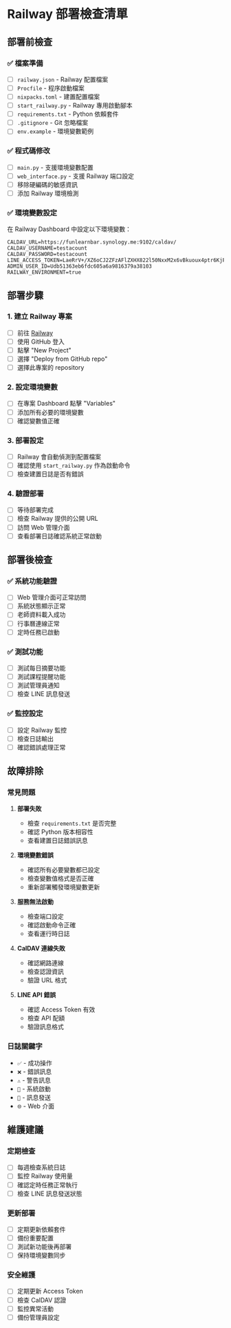 # Railway 部署檢查清單

## 部署前檢查

### ✅ 檔案準備
- [ ] `railway.json` - Railway 配置檔案
- [ ] `Procfile` - 程序啟動檔案
- [ ] `nixpacks.toml` - 建置配置檔案
- [ ] `start_railway.py` - Railway 專用啟動腳本
- [ ] `requirements.txt` - Python 依賴套件
- [ ] `.gitignore` - Git 忽略檔案
- [ ] `env.example` - 環境變數範例

### ✅ 程式碼修改
- [ ] `main.py` - 支援環境變數配置
- [ ] `web_interface.py` - 支援 Railway 端口設定
- [ ] 移除硬編碼的敏感資訊
- [ ] 添加 Railway 環境檢測

### ✅ 環境變數設定
在 Railway Dashboard 中設定以下環境變數：

```
CALDAV_URL=https://funlearnbar.synology.me:9102/caldav/
CALDAV_USERNAME=testacount
CALDAV_PASSWORD=testacount
LINE_ACCESS_TOKEN=LaeRrV+/XZ6oCJ2ZFzAFlZXHX822l50NxxM2x6vBkuoux4ptr6KjFJcIXL6pNJel2dKbZ7nxachvxvKrKaMNchMqGTywUl4KMGXhxd/bdiDM7M6Ad8OiXF+VzfhlSMXfu1MbDfxdwe0z/NLYHzadyQdB04t89/1O/w1cDnyilFU=
ADMIN_USER_ID=Udb51363eb6fdc605a6a9816379a38103
RAILWAY_ENVIRONMENT=true
```

## 部署步驟

### 1. 建立 Railway 專案
- [ ] 前往 [Railway](https://railway.app)
- [ ] 使用 GitHub 登入
- [ ] 點擊 "New Project"
- [ ] 選擇 "Deploy from GitHub repo"
- [ ] 選擇此專案的 repository

### 2. 設定環境變數
- [ ] 在專案 Dashboard 點擊 "Variables"
- [ ] 添加所有必要的環境變數
- [ ] 確認變數值正確

### 3. 部署設定
- [ ] Railway 會自動偵測到配置檔案
- [ ] 確認使用 `start_railway.py` 作為啟動命令
- [ ] 檢查建置日誌是否有錯誤

### 4. 驗證部署
- [ ] 等待部署完成
- [ ] 檢查 Railway 提供的公開 URL
- [ ] 訪問 Web 管理介面
- [ ] 查看部署日誌確認系統正常啟動

## 部署後檢查

### ✅ 系統功能驗證
- [ ] Web 管理介面可正常訪問
- [ ] 系統狀態顯示正常
- [ ] 老師資料載入成功
- [ ] 行事曆連線正常
- [ ] 定時任務已啟動

### ✅ 測試功能
- [ ] 測試每日摘要功能
- [ ] 測試課程提醒功能
- [ ] 測試管理員通知
- [ ] 檢查 LINE 訊息發送

### ✅ 監控設定
- [ ] 設定 Railway 監控
- [ ] 檢查日誌輸出
- [ ] 確認錯誤處理正常

## 故障排除

### 常見問題
1. **部署失敗**
   - 檢查 `requirements.txt` 是否完整
   - 確認 Python 版本相容性
   - 查看建置日誌錯誤訊息

2. **環境變數錯誤**
   - 確認所有必要變數都已設定
   - 檢查變數值格式是否正確
   - 重新部署觸發環境變數更新

3. **服務無法啟動**
   - 檢查端口設定
   - 確認啟動命令正確
   - 查看運行時日誌

4. **CalDAV 連線失敗**
   - 確認網路連線
   - 檢查認證資訊
   - 驗證 URL 格式

5. **LINE API 錯誤**
   - 確認 Access Token 有效
   - 檢查 API 配額
   - 驗證訊息格式

### 日誌關鍵字
- `✅` - 成功操作
- `❌` - 錯誤訊息
- `⚠️` - 警告訊息
- `🚀` - 系統啟動
- `📱` - 訊息發送
- `🌐` - Web 介面

## 維護建議

### 定期檢查
- [ ] 每週檢查系統日誌
- [ ] 監控 Railway 使用量
- [ ] 確認定時任務正常執行
- [ ] 檢查 LINE 訊息發送狀態

### 更新部署
- [ ] 定期更新依賴套件
- [ ] 備份重要配置
- [ ] 測試新功能後再部署
- [ ] 保持環境變數同步

### 安全維護
- [ ] 定期更新 Access Token
- [ ] 檢查 CalDAV 認證
- [ ] 監控異常活動
- [ ] 備份管理員設定
